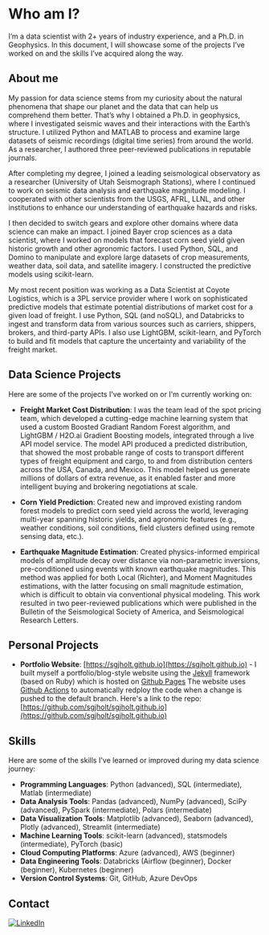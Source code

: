 # Who am I?

I’m a data scientist with 2+ years of industry experience, and a Ph.D. in Geophysics. In this document, I will showcase some of the projects I’ve worked on and the skills I’ve acquired along the way. 

## About me
My passion for data science stems from my curiosity about the natural phenomena that shape our planet and the data that can help us comprehend them better. That’s why I obtained a Ph.D. in geophysics, where I investigated seismic waves and their interactions with the Earth’s structure. I utilized Python and MATLAB to process and examine large datasets of seismic recordings (digital time series) from around the world. As a researcher, I authored three peer-reviewed publications in reputable journals.

After completing my degree, I joined a leading seismological observatory as a researcher (University of Utah Seismograph Stations), where I continued to work on seismic data analysis and earthquake magnitude modeling. I cooperated with other scientists from the USGS, AFRL, LLNL, and other institutions to enhance our understanding of earthquake hazards and risks.

I then decided to switch gears and explore other domains where data science can make an impact. I joined Bayer crop sciences as a data scientist, where I worked on models that forecast corn seed yield given historic growth and other agronomic factors. I used Python, SQL, and Domino to manipulate and explore large datasets of crop measurements, weather data, soil data, and satellite imagery. I constructed the predictive models using scikit-learn.

My most recent position was working as a Data Scientist at Coyote Logistics, which is a 3PL service provider where I work on sophisticated predictive models that estimate potential distributions of market cost for a given load of freight. I use Python, SQL (and noSQL), and Databricks to ingest and transform data from various sources such as carriers, shippers, brokers, and third-party APIs. I also use LightGBM, scikit-learn, and PyTorch to build and fit models that capture the uncertainty and variability of the freight market.

## Data Science Projects

Here are some of the projects I've worked on or I'm currently working on:

- **Freight Market Cost Distribution**: I was the team lead of the spot pricing team, which developed a cutting-edge machine learning system that used a custom Boosted Gradiant Random Forest algorithm, and LightGBM / H2O.ai Gradient Boosting models, integrated through a live API model service. The model API produced a predicted distribution, that showed the most probable range of costs to transport different types of freight equipment and cargo, to and from distribution centers across the USA, Canada, and Mexico. This model helped us generate millions of dollars of extra revenue, as it enabled faster and more intelligent buying and brokering negotiations at scale.

- **Corn Yield Prediction**: Created new and improved existing random forest models to predict corn seed yield across the world, leveraging multi-year spanning historic yields, and agronomic features (e.g., weather conditions, soil conditions, field clusters defined using remote sensing data, etc.).

- **Earthquake Magnitude Estimation**: Created physics-informed empirical models of amplitude decay over distance via non-parametric inversions, pre-conditioned using events with known earthquake magnitudes. This method was applied for both Local (Richter), and Moment Magnitudes estimations, with the latter focusing on small magnitude estimation, which is difficult to obtain via conventional physical modeling. This work resulted in two peer-reviewed publications which were published in the Bulletin of the Seismological Society of America, and Seismological Research Letters.

## Personal Projects
- **Portfolio Website**: [https://sgjholt.github.io](https://sgjholt.github.io) - I built myself a portfolio/blog-style website using the [Jekyll](https://jekyllrb.com/) framework (based on Ruby) which is hosted on [Github Pages](https://pages.github.com/) The website uses [Github Actions](https://docs.github.com/en/actions) to automatically redploy the code when a change is pushed to the default branch. Here's a link to the repo: [https://github.com/sgjholt/sgjholt.github.io](https://github.com/sgjholt/sgjholt.github.io)

## Skills

Here are some of the skills I've learned or improved during my data science journey:

- **Programming Languages**: Python (advanced), SQL (intermediate), Matlab (intermediate)
- **Data Analysis Tools**: Pandas (advanced), NumPy (advanced), SciPy (advanced), PySpark (intermediate), Polars (intermediate)
- **Data Visualization Tools**: Matplotlib (advanced), Seaborn (advanced), Plotly (advanced), Streamlit (intermediate) 
- **Machine Learning Tools**: scikit-learn (advanced), statsmodels (intermediate), PyTorch (basic)
- **Cloud Computing Platforms**: Azure (advanced), AWS (beginner)
- **Data Engineering Tools**: Databricks (Airflow (beginner), Docker (beginner), Kubernetes (beginner)
- **Version Control Systems**: Git, GitHub, Azure DevOps

## Contact
[![LinkedIn](https://img.shields.io/badge/LinkedIn-0077B5?style=for-the-badge&logo=linkedin&logoColor=white)](https://www.linkedin.com/in/holt-james-ds/)
